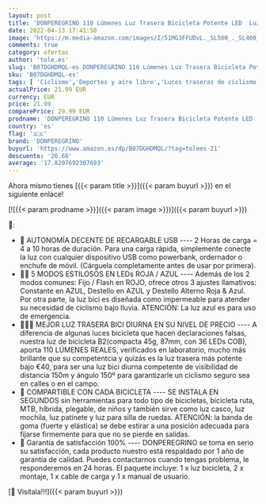 ```yaml
---
layout: post
title: 'DONPEREGRINO 110 Lúmenes Luz Trasera Bicicleta Potente LED  Luz Bicicleta Trasera Recargable USB de Alto Brillo con 5 Modos Fijos e Intermitentes'
date: 2022-04-13 17:41:50
image: 'https://m.media-amazon.com/images/I/51MG3FFUDvL._SL500_._SL400_.jpg'
comments: true
category: ofertas
author: 'tole.es'
slug: 'B07DGHDMQL-es DONPEREGRINO 110 Lúmenes Luz Trasera Bicicleta Potente LED...'
sku: 'B07DGHDMQL-es'
tags: [ 'Ciclismo','Deportes y aire libre','Luces traseras de ciclismo','Luces y reflectores de ciclismo','Ropa y equipo para deportes','bicicleta','donperegrino','🇪🇸', ]
actualPrice: 21.99 EUR
currency: EUR
price: 21.99
comparePrice: 29.99 EUR
prodname: 'DONPEREGRINO 110 Lúmenes Luz Trasera Bicicleta Potente LED  Luz Bicicleta Trasera Recargable USB de Alto Brillo con 5 Modos Fijos e Intermitentes'
country: 'es'
flag: '🇪🇸'
brand: 'DONPEREGRINO'
buyurl: 'https://www.amazon.es/dp/B07DGHDMQL/?tag=tolees-21'
descuento: '26.68'
average: '17.8207692307693'
---
```


Ahora mismo tienes [{{< param title >}}]({{< param buyurl >}}) en el siguiente enlace!

[![{{< param prodname >}}]({{< param image >}})]({{< param buyurl >}})

🔎:

- 🚩 AUTONOMÍA DECENTE DE RECARGABLE USB ---- 2 Horas de carga = 4 a 10 horas de duración. Para una carga rápida, simplemente conecte la luz con cualquier dispositivo USB como powerbank, ordernador o enchufe de móvil. (Cárguela completamente antes de usar por primera).
- 🚩🚩 5 MODOS ESTILOSOS EN LEDs ROJA / AZUL ---- Además de los 2 modos comunes: Fijo / Flash en ROJO, ofrece otros 3 ajustes llamativos: Constante en AZUL, Destello en AZUL y Destello Alterno Roja & Azul. Por otra parte, la luz bici es diseñada como impermeable para atender su necesidad de ciclismo bajo lluvia. ATENCIÓN: La luz azul es para uso de emergencia.
- 🚩🚩🚩 MEJOR LUZ TRASERA BICI DIURNA EN SU NIVEL DE PRECIO ---- A diferencia de algunas luces bicicleta que hacen declaraciones falsas, nuestra luz de bicicleta B2(compacta 45g, 87mm, con 36 LEDs COB), aporta 110 LÚMENES REALES, verificados en laboratorio, mucho más brillante que su competentcia y quizás es la luz trasera más potente bajo €40, para ser una luz bici diurna competente de visibilidad de distancia 150m y ángulo 150º para garantizarle un ciclismo seguro sea en calles o en el campo.
- 🚩 COMPARTIBLE CON CADA BICICLETA ---- SE INSTALA EN SEGUNDOS sin herramientas para todo tipo de bicicletas, bicicleta ruta, MTB, híbrida, plegable, de niños y también sirve como luz casco, luz mochila, luz patinete y luz para silla de ruedas. ATENCIÓN: la banda de goma (fuerte y elástica) se debe estirar a una posición adecuada para fijarse firmemente para que no se pierde en salidas.
- 🚩 Garantía de satisfacción 100% ---- DONPEREGRINO se toma en serio su satisfacción, cada producto nuestro está respaldado por 1 año de garantía de calidad. Puedes contactarnos cuando tengas problema, le responderemos en 24 horas. El paquete incluye: 1 x luz bicicleta, 2 x montaje, 1 x cable de carga y 1 x manual de usuario.

[🛒 Visítala!!!]({{< param buyurl >}})
